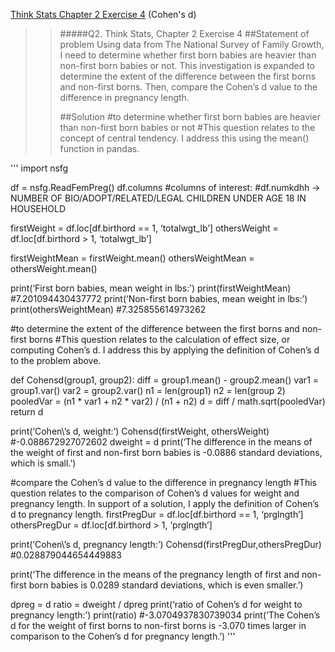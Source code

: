 [Think Stats Chapter 2 Exercise 4](http://greenteapress.com/thinkstats2/html/thinkstats2003.html#toc24) (Cohen's d)

>> #####Q2. Think Stats, Chapter 2 Exercise 4
>>##Statement of problem
>>Using data from The National Survey of Family Growth, I need to determine whether first born babies are heavier than non-first born babies or not. This investigation is expanded to determine the extent of the difference between the first borns and non-first borns. Then, compare the Cohen’s d value to the difference in pregnancy length.
>>
>>##Solution
>>#to determine whether first born babies are heavier than non-first born babies or not
>>#This question relates to the concept of central tendency. I address this using the mean() function in pandas.

'''
import nsfg

df = nsfg.ReadFemPreg()
df.columns
#columns of interest: 
#df.numkdhh -> NUMBER OF BIO/ADOPT/RELATED/LEGAL CHILDREN UNDER AGE 18 IN HOUSEHOLD

firstWeight = df.loc[df.birthord == 1, ‘totalwgt_lb’]
othersWeight = df.loc[df.birthord > 1, ‘totalwgt_lb’]

firstWeightMean = firstWeight.mean() 
othersWeightMean = othersWeight.mean() 

print(‘First born babies, mean weight in lbs:’)
print(firstWeightMean) #7.201094430437772
print(‘Non-first born babies, mean weight in lbs:’)
print(othersWeightMean) #7.325855614973262




#to determine the extent of the difference between the first borns and non-first borns
#This question relates to the calculation of effect size, or computing Cohen’s d. I address this by applying the definition of Cohen’s d to the problem above.

def Cohensd(group1, group2):
    diff = group1.mean() - group2.mean()
    var1 = group1.var()
    var2 = group2.var()
    n1 = len(group1)
    n2 = len(group 2)
    pooledVar = (n1 * var1 + n2 * var2) / (n1 + n2)
    d = diff / math.sqrt(pooledVar)
    return d

print(‘Cohen\’s d, weight:’)
Cohensd(firstWeight, othersWeight) #-0.088672927072602
dweight = d
print(‘The difference in the means of the weight of first and non-first born babies is -0.0886 standard deviations, which is small.’)


#compare the Cohen’s d value to the difference in pregnancy length
#This question relates to the comparison of Cohen’s d values for weight and pregnancy length. In support of a solution,  I apply the definition of Cohen’s d to pregnancy length.
firstPregDur = df.loc[df.birthord == 1, ‘prglngth’]
othersPregDur = df.loc[df.birthord > 1, ‘prglngth’]

print(‘Cohen\’s d, pregnancy length:’)
Cohensd(firstPregDur,othersPregDur) #0.028879044654449883

print(‘The difference in the means of the pregnancy length of first and non-first born babies is 0.0289 standard deviations, which is even smaller.’)

dpreg = d
ratio = dweight / dpreg
print(‘ratio of Cohen’s d for weight to pregnancy length:’)
print(ratio) #-3.0704937830739034
print(‘The Cohen’s d for the weight of first borns to non-first borns is -3.070 times larger in comparison to the Cohen’s d for pregnancy length.’)
'''


